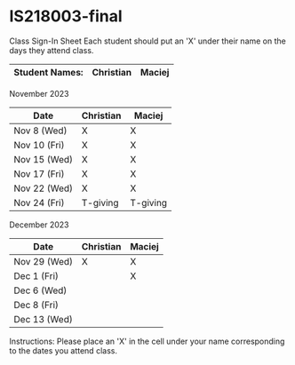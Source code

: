 # IS218003-final

Class Sign-In Sheet
Each student should put an 'X' under their name on the days they attend class.

Student Names:    | Christian |   Maciej  |
------------------|-----------|-----------|

November 2023

| Date        | Christian |   Maciej  |
|-------------|-----------|-----------|
| Nov 8 (Wed) |     X     |      X    |
| Nov 10 (Fri)|     X     |      X    |
| Nov 15 (Wed)|     X     |      X    |
| Nov 17 (Fri)|     X     |      X    |
| Nov 22 (Wed)|     X     |      X    |<!-- Skipped for Thanksgiving -->
| Nov 24 (Fri)|  T-giving |  T-giving |<!-- Skipped for Thanksgiving -->

December 2023

| Date        | Christian |   Maciej  |
|-------------|-----------|-----------|
| Nov 29 (Wed)|      X    |     X     |
| Dec 1 (Fri) |           |     X     |
| Dec 6 (Wed) |           |           |
| Dec 8 (Fri) |           |           |
| Dec 13 (Wed)|           |           |

Instructions: Please place an 'X' in the cell under your name corresponding to the dates you attend class.
